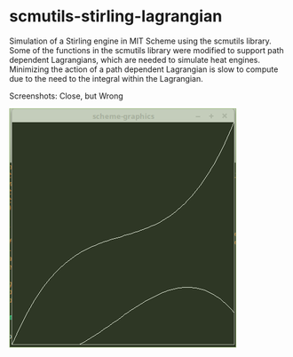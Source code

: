 # scmutils-stirling-lagrangian
Simulation of a Stirling engine in MIT Scheme using the scmutils library. Some of the functions in the scmutils library were modified to support path dependent Lagrangians, which are needed to simulate heat engines. Minimizing the action of a path dependent Lagrangian is slow to compute due to the need to the integral within the Lagrangian.

Screenshots:
Close, but Wrong

![alt text](https://github.com/jtmayer/scmutils-stirling-lagrangian/blob/main/close-but-wrong.png?raw=true)
